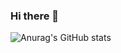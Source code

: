 ### Hi there 👋

![Anurag's GitHub stats](https://github-readme-stats.vercel.app/api?username=Elliot-Chin&show_icons=true&theme=cobalt)





<!--
**Elliot-Chin/Elliot-Chin** is a ✨ _special_ ✨ repository because its `README.md` (this file) appears on your GitHub profile.

Here are some ideas to get you started:

- 🔭 I’m currently working on ...
- 🌱 I’m currently learning ...
- 👯 I’m looking to collaborate on ...
- 🤔 I’m looking for help with ...
- 💬 Ask me about ...
- 📫 How to reach me: ...
- 😄 Pronouns: ...
- ⚡ Fun fact: ...
-->

